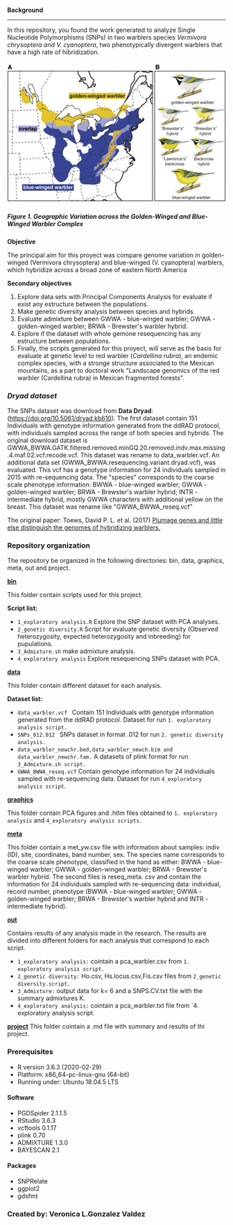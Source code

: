 **Background**

***

In this repository, you found the work generated to analyze Single Nucleotide Polymorphisms (SNPs) in two warblers species *Vermivora chrysoptera and  V. cyanoptera*, two phenotypically divergent warblers that have a high rate of hibridization. 



##### <div align="center"> ![](gr1.jpg) 

##### **Figure 1.**  Geographic Variation across the Golden-Winged and Blue-Winged Warbler Complex

**Objective**

The principal aim for this proyect was  compare genome variation in golden-winged (Vermivora chrysoptera) and blue-winged (V. cyanoptera) warblers, which hybridize across a broad zone of eastern North America  

**Secondary objectives**

1. Explore data sets with Principal Components Analysis for evaluate if exist any estructure between the populations.
2. Make genetic diversity analysis between species and hybrids.
3. Evaluate admixture between GWWA - blue-winged warbler; GWWA - golden-winged warbler; BRWA - Brewster's warbler hybrid.
4. Explore if the dataset with whole gemone resequencing has any estructure between populations. 
5. Finally, the scripts generated for this proyect, will serve as the basis for evaluate at genetic level to red warbler (*Cardellina rubra*), an endemic complex species, with a stronge structure associated to the Mexican mountains, as a part to doctoral work "Landscape genomics of the red warbler (Cardellina rubra) in Mexican fragmented forests".

### *Dryad dataset*

The SNPs dataset was download from **Data Dryad**: (https://doi.org/10.5061/dryad.kb610). The first dataset contain 151 Individuals with genotype information generated from the ddRAD protocol, with individuals sampled across the range of both species and hybrids. The original download dataset is GWWA_BWWA.GATK.filtered.removed.minGQ.20.removed.indv.max.missing.4.maf.02.vcf.recode.vcf. This dataset was rename to data_warbler.vcf.
An additional data set (GWWA_BWWA.resequencing.variant.dryad.vcf), was evaluated. This vcf has a genotype information for 24 individuals sampled in 2015 with re-sequencing data.  The "species" corresponds to the coarse scale phenotype information: BWWA - blue-winged warbler; GWWA - golden-winged warbler; BRWA - Brewster's warbler hybrid; INTR - intermediate hybrid, mostly GWWA characters with additional yellow on the breast. This dataset was rename like "GWWA_BWWA_reseq.vcf"
 

The original paper: Toews, David P. L. et al. (2017) [Plumage genes and little else distinguish the genomes of hybridizing warblers.](https://www.cell.com/current-biology/fulltext/S0960-9822(16)30673-X?_returnURL=https%3A%2F%2Flinkinghub.elsevier.com%2Fretrieve%2Fpii%2FS096098221630673X%3Fshowall%3Dtrue)


### **Repository organization**

The repository be organized in the following directories:
bin, data, graphics, meta, out and project.

**[bin](/bin)**

This folder  contain scripts used for this project.

**Script list:**
 - `1_exploratory analysis.R` Explore the SNP dataset with PCA analyses.
 - `2_genetic diversity.R` Script for evaluate genetic diversity (Observed heterozygosity, expected heterozygosity and inbreeding) for pupulations.
 - `3_Admixture.sh` make admixture analysis.
 - `4_exploratory analysis` Explore resequencing SNPs dataset with PCA.


**[data](/data)**

This folder contain different dataset for each analysis.

**Dataset list:**
 - `data_warbler.vcf ` Contain 151 Individuals with genotype information generated from the ddRAD protocol. Dataset for run `1. exploratory analysis script.`
 - `SNPs_012.012 ` SNPs dataset in format .012 for run `2. genetic diversity analysis.`
 - `data_warbler_newchr.bed,data_warbler_newch.bim and data_warbler_newchr.fam.` A datasets of plink format for run `3_Admixture.sh script.` 
 - `GWWA_BWWA_reseq.vcf` Contain genotype information for 24 individuals sampled  with re-sequencing data. Dataset for run `4_exploratory analysis script`.

**[graphics](/graphics)**

This folder contain PCA figures and .htlm files obtained to `1. exploratory analysis` and  `4_exploratory analysis scripts`.

**[meta](/meta)**

This folder contain a met_yw.csv file with information about samples: indiv (ID), site, coordinates, band number, sex.
The species name corresponds to the coarse scale phenotype, classified in the hand as either: BWWA - blue-winged warbler; GWWA - golden-winged warbler; BRWA - Brewster's warbler hybrid.
The second files is reseq_meta. csv and contain the information for 24 individuals sampled  with re-sequencing data: individual, record number, phenotype (BWWA - blue-winged warbler; GWWA - golden-winged warbler; BRWA - Brewster's warbler hybrid and INTR - intermediate hybrid).

**[out](/out)**

Contains results of any analysis made in the research.
The results are divided into different folders for each analysis that correspond to each script.

 - `1_exploratory analysis:` cointain a pca_warbler.csv from `1. exploratory analysis script.`
 - `2_genetic diversity:` Ho.csv, Hs.locus.csv,Fis.csv files from `2_genetic diversity.script.`
 - `3_Admixture:` output data for k= 6 and a SNPS.CV.txt file with the summary admixtures K.
 - `4_exploratory analysis:` cointain a pca_warbler.txt file from `4. exploratory analysis script.

**[project](/project)**
This folder cointain a .md file with summary and results of thi project.

### Prerequisites
* R version 3.6.3 (2020-02-29)
* Platform: x86_64-pc-linux-gnu (64-bit)
* Running under: Ubuntu 18.04.5 LTS

#### Software
* PGDSpider 2.1.1.5
* RStudio  3.6.3
* vcftools 0.1.17
* plink 0.70
* ADMIXTURE 1.3.0
* BAYESCAN 2.1


#### Packages
- SNPRelate
- ggplot2
- gdsfmt

### Created by: Veronica L.Gonzalez Valdez
